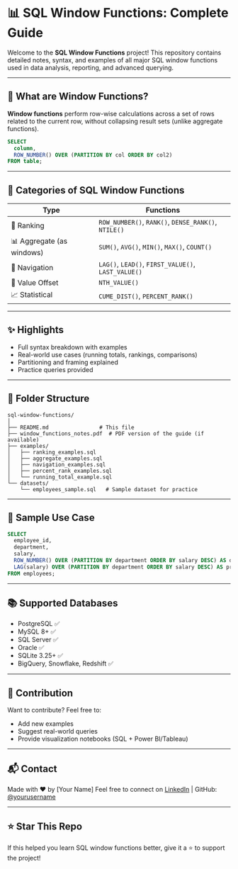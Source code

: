 # 📊 SQL Window Functions: Complete Guide

Welcome to the **SQL Window Functions** project! This repository contains detailed notes, syntax, and examples of all major SQL window functions used in data analysis, reporting, and advanced querying.

---

## 🧠 What are Window Functions?

**Window functions** perform row-wise calculations across a set of rows related to the current row, without collapsing result sets (unlike aggregate functions).

```sql
SELECT 
  column,
  ROW_NUMBER() OVER (PARTITION BY col ORDER BY col2)
FROM table;
```

---

## 🧩 Categories of SQL Window Functions

| Type                      | Functions                                           |
| ------------------------- | --------------------------------------------------- |
| 📌 Ranking                | `ROW_NUMBER()`, `RANK()`, `DENSE_RANK()`, `NTILE()` |
| 📊 Aggregate (as windows) | `SUM()`, `AVG()`, `MIN()`, `MAX()`, `COUNT()`       |
| 🔁 Navigation             | `LAG()`, `LEAD()`, `FIRST_VALUE()`, `LAST_VALUE()`  |
| 🔎 Value Offset           | `NTH_VALUE()`                                       |
| 📈 Statistical            | `CUME_DIST()`, `PERCENT_RANK()`                     |

---

## ✨ Highlights

* Full syntax breakdown with examples
* Real-world use cases (running totals, rankings, comparisons)
* Partitioning and framing explained
* Practice queries provided

---

## 📁 Folder Structure

```
sql-window-functions/
│
├── README.md                # This file
├── window_functions_notes.pdf  # PDF version of the guide (if available)
├── examples/
│   ├── ranking_examples.sql
│   ├── aggregate_examples.sql
│   ├── navigation_examples.sql
│   ├── percent_rank_examples.sql
│   └── running_total_example.sql
└── datasets/
    └── employees_sample.sql   # Sample dataset for practice
```

---

## 🧪 Sample Use Case

```sql
SELECT 
  employee_id,
  department,
  salary,
  ROW_NUMBER() OVER (PARTITION BY department ORDER BY salary DESC) AS dept_rank,
  LAG(salary) OVER (PARTITION BY department ORDER BY salary DESC) AS previous_salary
FROM employees;
```

---

## 📚 Supported Databases

* PostgreSQL ✅
* MySQL 8+ ✅
* SQL Server ✅
* Oracle ✅
* SQLite 3.25+ ✅
* BigQuery, Snowflake, Redshift ✅

---

## 🤝 Contribution

Want to contribute? Feel free to:

* Add new examples
* Suggest real-world queries
* Provide visualization notebooks (SQL + Power BI/Tableau)

---

## 📬 Contact

Made with ❤️ by \[Your Name]
Feel free to connect on [LinkedIn](#) | GitHub: [@yourusername](#)

---

## ⭐ Star This Repo

If this helped you learn SQL window functions better, give it a ⭐ to support the project!


